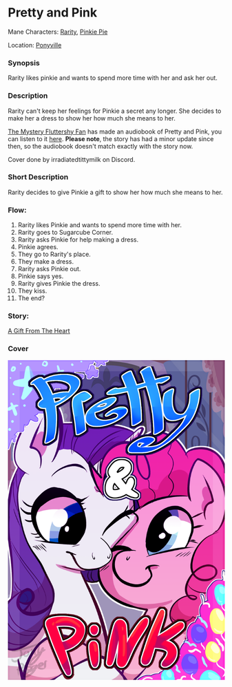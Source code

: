# Pretty and Pink

Mane Characters: [Rarity](../../ponies/rarity/rarity.md), [Pinkie Pie](../../ponies/pinkie-pie/pinkie-pie.md)

Location: [Ponyville](../../places/ponyville.md)

### Synopsis
Rarity likes pinkie and wants to spend more time with her and ask her out.

### Description
Rarity can't keep her feelings for Pinkie a secret any longer. She decides to make her a dress to show her how much she means to her.

[The Mystery Fluttershy Fan](https://www.fimfiction.net/user/15759/The+Mystery+Fluttershy+Fan) has made an audiobook of Pretty and Pink, you can listen to it [here](https://www.youtube.com/watch?v=haVP8dKX*Mg). **Please note**, the story has had a minor update since then, so the audiobook doesn't match exactly with the story now.

Cover done by irradiatedtittymilk on Discord.

### Short Description
Rarity decides to give Pinkie a gift to show her how much she means to her.

### Flow:
1. Rarity likes Pinkie and wants to spend more time with her.
2. Rarity goes to Sugarcube Corner.
3. Rarity asks Pinkie for help making a dress.
4. Pinkie agrees.
5. They go to Rarity's place.
6. They make a dress.
7. Rarity asks Pinkie out.
8. Pinkie says yes.
9. Rarity gives Pinkie the dress.
10. They kiss.
11. The end?

### Story:
[A Gift From The Heart](./a-gift-from-the-heart.md)

### Cover
![cover](./cover.png)